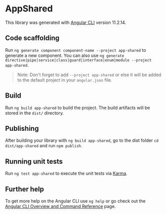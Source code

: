 # AppShared

This library was generated with [Angular CLI](https://github.com/angular/angular-cli) version 11.2.14.

## Code scaffolding

Run `ng generate component component-name --project app-shared` to generate a new component. You can also use `ng generate directive|pipe|service|class|guard|interface|enum|module --project app-shared`.
> Note: Don't forget to add `--project app-shared` or else it will be added to the default project in your `angular.json` file. 

## Build

Run `ng build app-shared` to build the project. The build artifacts will be stored in the `dist/` directory.

## Publishing

After building your library with `ng build app-shared`, go to the dist folder `cd dist/app-shared` and run `npm publish`.

## Running unit tests

Run `ng test app-shared` to execute the unit tests via [Karma](https://karma-runner.github.io).

## Further help

To get more help on the Angular CLI use `ng help` or go check out the [Angular CLI Overview and Command Reference](https://angular.io/cli) page.

